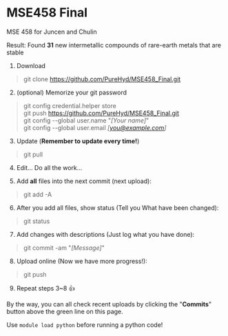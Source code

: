 # MSE458 Final
MSE 458 for Juncen and Chulin

Result: Found **31** new intermetallic compounds of rare-earth metals that are stable

1. Download
> git clone https://github.com/PureHyd/MSE458_Final.git

2. (optional) Memorize your git password
> git config credential.helper store\
> git push https://github.com/PureHyd/MSE458_Final.git \
> git config --global user.name "*[Your name]*"\
> git config --global user.email *[you@example.com]*


3. Update (**Remember to update every time!**)
> git pull

4. Edit... Do all the work...

5. Add **all** files into the next commit (next upload):
> git add -A

6. After you add all files, show status (Tell you What have been changed):
> git status

7. Add changes with descriptions (Just log what you have done):
> git commit -am "*[Message]*"

8. Upload online (Now we have more progress!):
> git push



9. Repeat steps 3~8 :+1:


By the way, you can all check recent uploads by clicking the "**Commits**" button above the green line on this page.

Use `module load python` before running a python code!
